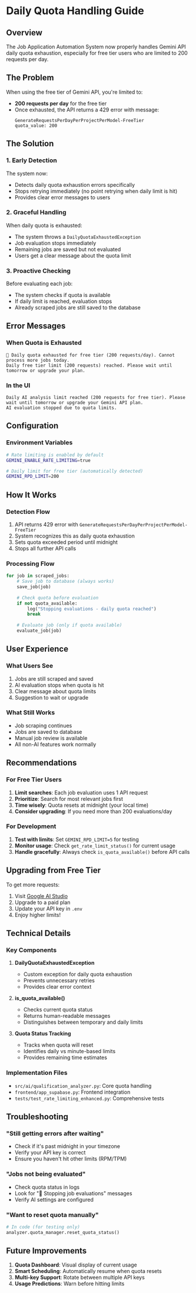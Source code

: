 # Daily Quota Handling Guide

## Overview

The Job Application Automation System now properly handles Gemini API daily quota exhaustion, especially for free tier users who are limited to 200 requests per day.

## The Problem

When using the free tier of Gemini API, you're limited to:
- **200 requests per day** for the free tier
- Once exhausted, the API returns a 429 error with message:
  ```
  GenerateRequestsPerDayPerProjectPerModel-FreeTier
  quota_value: 200
  ```

## The Solution

### 1. **Early Detection**
The system now:
- Detects daily quota exhaustion errors specifically
- Stops retrying immediately (no point retrying when daily limit is hit)
- Provides clear error messages to users

### 2. **Graceful Handling**
When daily quota is exhausted:
- The system throws a `DailyQuotaExhaustedException`
- Job evaluation stops immediately
- Remaining jobs are saved but not evaluated
- Users get a clear message about the quota limit

### 3. **Proactive Checking**
Before evaluating each job:
- The system checks if quota is available
- If daily limit is reached, evaluation stops
- Already scraped jobs are still saved to the database

## Error Messages

### When Quota is Exhausted
```
🛑 Daily quota exhausted for free tier (200 requests/day). Cannot process more jobs today.
Daily free tier limit (200 requests) reached. Please wait until tomorrow or upgrade your plan.
```

### In the UI
```
Daily AI analysis limit reached (200 requests for free tier). Please wait until tomorrow or upgrade your Gemini API plan.
AI evaluation stopped due to quota limits.
```

## Configuration

### Environment Variables
```bash
# Rate limiting is enabled by default
GEMINI_ENABLE_RATE_LIMITING=true

# Daily limit for free tier (automatically detected)
GEMINI_RPD_LIMIT=200
```

## How It Works

### Detection Flow
1. API returns 429 error with `GenerateRequestsPerDayPerProjectPerModel-FreeTier`
2. System recognizes this as daily quota exhaustion
3. Sets quota exceeded period until midnight
4. Stops all further API calls

### Processing Flow
```python
for job in scraped_jobs:
    # Save job to database (always works)
    save_job(job)
    
    # Check quota before evaluation
    if not quota_available:
        log("Stopping evaluations - daily quota reached")
        break
    
    # Evaluate job (only if quota available)
    evaluate_job(job)
```

## User Experience

### What Users See
1. Jobs are still scraped and saved
2. AI evaluation stops when quota is hit
3. Clear message about quota limits
4. Suggestion to wait or upgrade

### What Still Works
- Job scraping continues
- Jobs are saved to database
- Manual job review is available
- All non-AI features work normally

## Recommendations

### For Free Tier Users
1. **Limit searches**: Each job evaluation uses 1 API request
2. **Prioritize**: Search for most relevant jobs first
3. **Time wisely**: Quota resets at midnight (your local time)
4. **Consider upgrading**: If you need more than 200 evaluations/day

### For Development
1. **Test with limits**: Set `GEMINI_RPD_LIMIT=5` for testing
2. **Monitor usage**: Check `get_rate_limit_status()` for current usage
3. **Handle gracefully**: Always check `is_quota_available()` before API calls

## Upgrading from Free Tier

To get more requests:
1. Visit [Google AI Studio](https://makersuite.google.com/app/apikey)
2. Upgrade to a paid plan
3. Update your API key in `.env`
4. Enjoy higher limits!

## Technical Details

### Key Components

1. **DailyQuotaExhaustedException**
   - Custom exception for daily quota exhaustion
   - Prevents unnecessary retries
   - Provides clear error context

2. **is_quota_available()**
   - Checks current quota status
   - Returns human-readable messages
   - Distinguishes between temporary and daily limits

3. **Quota Status Tracking**
   - Tracks when quota will reset
   - Identifies daily vs minute-based limits
   - Provides remaining time estimates

### Implementation Files
- `src/ai/qualification_analyzer.py`: Core quota handling
- `frontend/app_supabase.py`: Frontend integration
- `tests/test_rate_limiting_enhanced.py`: Comprehensive tests

## Troubleshooting

### "Still getting errors after waiting"
- Check if it's past midnight in your timezone
- Verify your API key is correct
- Ensure you haven't hit other limits (RPM/TPM)

### "Jobs not being evaluated"
- Check quota status in logs
- Look for "🛑 Stopping job evaluations" messages
- Verify AI settings are configured

### "Want to reset quota manually"
```python
# In code (for testing only)
analyzer.quota_manager.reset_quota_status()
```

## Future Improvements

1. **Quota Dashboard**: Visual display of current usage
2. **Smart Scheduling**: Automatically resume when quota resets
3. **Multi-key Support**: Rotate between multiple API keys
4. **Usage Predictions**: Warn before hitting limits
